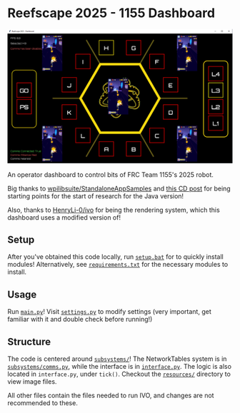 # Reefscape 2025 - 1155 Dashboard

![](</image.png>)

An operator dashboard to control bits of FRC Team 1155's 2025 robot.

Big thanks to [wpilibsuite/StandaloneAppSamples](https://github.com/wpilibsuite/StandaloneAppSamples/tree/main) and [this CD post](https://www.chiefdelphi.com/t/problems-with-importing-wpilib-java/424464) for being starting points for the start of research for the Java version!

Also, thanks to [HenryLi-0/ivo](https://github.com/HenryLi-0/ivo/tree/main) for being the rendering system, which this dashboard uses a modified version of!

## Setup

After you've obtained this code locally, run [`setup.bat`](</setup.bat>) for to quickly install modules! Alternatively, see [`requirements.txt`](</requirements.txt>) for the necessary modules to install.

## Usage

Run [`main.py`](</main.py>)! Visit [`settings.py`](</settings.py>) to modify settings (very important, get familiar with it and double check before running!)

## Structure

The code is centered around [`subsystems/`](</subsystems/>)! The NetworkTables system is in [`subsystems/comms.py`](</subsystems/comms.py>), while the interface is in [`interface.py`](</subsystems/interface.py>). The logic is also located in `interface.py`, under `tick()`. Checkout the [`resources/`](</resources/>) directory to view image files. 

All other files contain the files needed to run IVO, and changes are not recommended to these.
